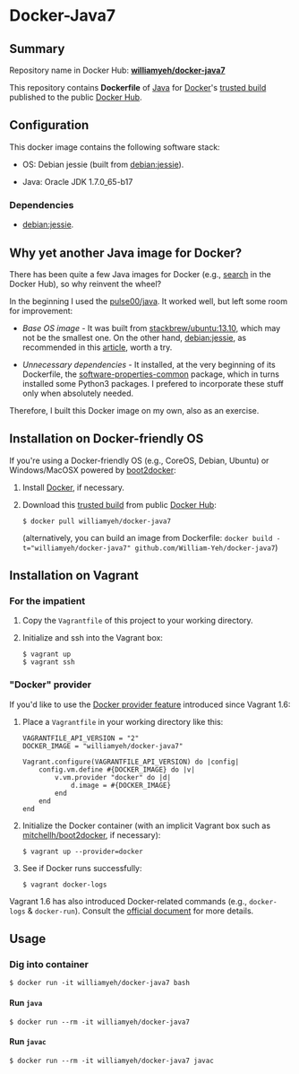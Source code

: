 Docker-Java7
============

## Summary

Repository name in Docker Hub: **[williamyeh/docker-java7](https://registry.hub.docker.com/u/williamyeh/docker-java7/)**

This repository contains **Dockerfile** of [Java](https://www.java.com/) for [Docker](http://www.docker.com/)'s [trusted build](https://registry.hub.docker.com/u/williamyeh/docker-java7/) published to the public [Docker Hub](https://hub.docker.com/).





## Configuration

This docker image contains the following software stack:

- OS: Debian jessie (built from [debian:jessie](https://registry.hub.docker.com/_/debian/)).

- Java: Oracle JDK 1.7.0_65-b17


### Dependencies

- [debian:jessie](https://registry.hub.docker.com/_/debian/).



## Why yet another Java image for Docker?

There has been quite a few Java images for Docker (e.g., [search](https://registry.hub.docker.com/search?q=java) in the Docker Hub), so why reinvent the wheel?

In the beginning I used the [pulse00/java](https://github.com/dubture-dockerfiles/java). It worked well, but left some room for improvement:

- *Base OS image* - It was built from [stackbrew/ubuntu:13.10](https://registry.hub.docker.com/u/stackbrew/ubuntu/), which may not be the smallest one.  On the other hand, [debian:jessie](https://registry.hub.docker.com/_/debian/), as recommended in this [article](http://crosbymichael.com/dockerfile-best-practices-take-2.html), worth a try.

- *Unnecessary dependencies* - It installed, at the very beginning of its Dockerfile, the [software-properties-common](https://packages.debian.org/sid/admin/software-properties-common) package, which in turns installed some Python3 packages.  I prefered to incorporate these stuff only when absolutely needed.

Therefore, I built this Docker image on my own, also as an exercise.



## Installation on Docker-friendly OS

If you're using a Docker-friendly OS (e.g., CoreOS, Debian, Ubuntu) or Windows/MacOSX powered by [boot2docker](http://boot2docker.io/):

1. Install [Docker](http://www.docker.com/), if necessary.

2. Download this [trusted build](https://registry.hub.docker.com/u/williamyeh/docker-java7/) from public [Docker Hub](https://registry.hub.docker.com/):

   ```
   $ docker pull williamyeh/docker-java7
   ```

   (alternatively, you can build an image from Dockerfile: `docker build -t="williamyeh/docker-java7" github.com/William-Yeh/docker-java7`)



## Installation on Vagrant


### For the impatient

1. Copy the `Vagrantfile` of this project to your working directory.

2. Initialize and ssh into the Vagrant box:

   ```
   $ vagrant up
   $ vagrant ssh
   ```




### "Docker" provider

If you'd like to use the [Docker provider feature](https://www.vagrantup.com/blog/feature-preview-vagrant-1-6-docker-dev-environments.html) introduced since Vagrant 1.6:

1. Place a `Vagrantfile` in your working directory like this:

   ```
   VAGRANTFILE_API_VERSION = "2"
   DOCKER_IMAGE = "williamyeh/docker-java7"

   Vagrant.configure(VAGRANTFILE_API_VERSION) do |config|
       config.vm.define #{DOCKER_IMAGE} do |v|
           v.vm.provider "docker" do |d|
               d.image = #{DOCKER_IMAGE}
           end
       end
   end
   ```


2. Initialize the Docker container (with an implicit Vagrant box such as [mitchellh/boot2docker](https://github.com/mitchellh/boot2docker-vagrant-box), if necessary):

   ```
   $ vagrant up --provider=docker
   ``` 

3. See if Docker runs successfully:

   ```
   $ vagrant docker-logs
   ```


Vagrant 1.6 has also introduced Docker-related commands (e.g., `docker-logs` & `docker-run`). Consult the [official document](https://docs.vagrantup.com/v2/docker/commands.html) for more details.






## Usage


### Dig into container

```
$ docker run -it williamyeh/docker-java7 bash
```

#### Run `java`

```
$ docker run --rm -it williamyeh/docker-java7
```


#### Run `javac`

```
$ docker run --rm -it williamyeh/docker-java7 javac
```

